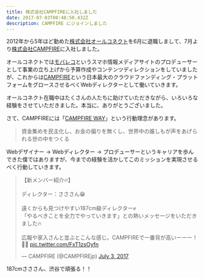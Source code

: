 ```yaml
---
title: 株式会社CAMPFIREに入社しました
date: 2017-07-03T00:48:50.432Z
description: CAMPFIRE にジョインしました
---
```

2012年から5年ほど勤めた[株式会社オールコネクト](http://www.all-connect.jp/)を6月に退職しまして、7月より[株式会社CAMPFIRE](https://campfire.co.jp/)に入社しました。

オールコネクトでは[モバレコ](https://mobareco.jp/)というスマホ情報メディアサイトのプロデューサーとして事業の立ち上げから予算作成やコンテンツディレクションをしていましたが、これからは[CAMPFIRE](https://camp-fire.jp/)という日本最大のクラウドファンディング・プラットフォームをグロースさせるべくWebディレクターとして働いていきます。

オールコネクト在職中はたくさんの人たちに助けていただきながら、いろいろな経験をさせていただきました。本当に、ありがとうございました。

さて、CAMPFIREには「[CAMPFIRE WAY](https://mag.camp-fire.jp/19966/)」という行動理念があります。

> 資金集めを民主化し、お金の偏りを無くし、世界中の誰しもが声をあげられる世の中をつくる

Webデザイナー → Webディレクター → プロデューサーというキャリアを歩んできた僕ではありますが、今までの経験を活かしてこのミッションを実現させるべく行動していきます。

<blockquote class="twitter-tweet"><p lang="ja" dir="ltr">【新メンバー紹介🔥】<br><br>ディレクター：さささん😁<br><br> 遠くからも見つけやすい187cm級ディレクター✊<br>「やるべきことを全力でやっていきます」との熱いメッセージをいただきました🔥<br><br>広報や家入さんと並ぶとこんな感じ。CAMPFIREで一番背が高いーーー！🗻✨ <a href="https://t.co/FxT1zsOyfn">pic.twitter.com/FxT1zsOyfn</a></p>&mdash; CAMPFIRE (@CAMPFIREjp) <a href="https://twitter.com/CAMPFIREjp/status/881764025675022336?ref_src=twsrc%5Etfw">July 3, 2017</a></blockquote> <script async src="https://platform.twitter.com/widgets.js" charset="utf-8"></script>

187cmさささん、渋谷で頑張る！！
